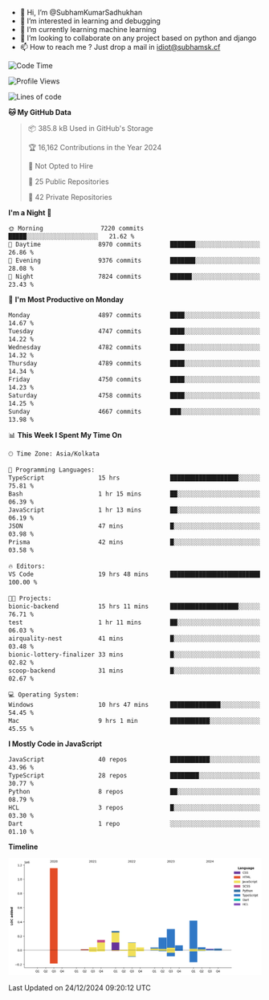 - 👋 Hi, I’m @SubhamKumarSadhukhan
- 👀 I’m interested in learning and debugging
- 🌱 I’m currently learning machine learning
- 💞️ I’m looking to collaborate on any project based on python and django
- 📫 How to reach me ?
      Just drop a mail in idiot@subhamsk.cf

<!---
SubhamKumarSadhukhan/SubhamKumarSadhukhan is a ✨ special ✨ repository because its `README.md` (this file) appears on your GitHub profile.
You can click the Preview link to take a look at your changes.
--->


<!--START_SECTION:waka-->
![Code Time](http://img.shields.io/badge/Code%20Time-2%2C689%20hrs%2026%20mins-blue)

![Profile Views](http://img.shields.io/badge/Profile%20Views-0-blue)

![Lines of code](https://img.shields.io/badge/From%20Hello%20World%20I%27ve%20Written-2.9%20million%20lines%20of%20code-blue)

**🐱 My GitHub Data** 

> 📦 385.8 kB Used in GitHub's Storage 
 > 
> 🏆 16,162 Contributions in the Year 2024
 > 
> 🚫 Not Opted to Hire
 > 
> 📜 25 Public Repositories 
 > 
> 🔑 42 Private Repositories 
 > 
**I'm a Night 🦉** 

```text
🌞 Morning                7220 commits        █████░░░░░░░░░░░░░░░░░░░░   21.62 % 
🌆 Daytime                8970 commits        ███████░░░░░░░░░░░░░░░░░░   26.86 % 
🌃 Evening                9376 commits        ███████░░░░░░░░░░░░░░░░░░   28.08 % 
🌙 Night                  7824 commits        ██████░░░░░░░░░░░░░░░░░░░   23.43 % 
```
📅 **I'm Most Productive on Monday** 

```text
Monday                   4897 commits        ████░░░░░░░░░░░░░░░░░░░░░   14.67 % 
Tuesday                  4747 commits        ████░░░░░░░░░░░░░░░░░░░░░   14.22 % 
Wednesday                4782 commits        ████░░░░░░░░░░░░░░░░░░░░░   14.32 % 
Thursday                 4789 commits        ████░░░░░░░░░░░░░░░░░░░░░   14.34 % 
Friday                   4750 commits        ████░░░░░░░░░░░░░░░░░░░░░   14.23 % 
Saturday                 4758 commits        ████░░░░░░░░░░░░░░░░░░░░░   14.25 % 
Sunday                   4667 commits        ███░░░░░░░░░░░░░░░░░░░░░░   13.98 % 
```


📊 **This Week I Spent My Time On** 

```text
🕑︎ Time Zone: Asia/Kolkata

💬 Programming Languages: 
TypeScript               15 hrs              ███████████████████░░░░░░   75.81 % 
Bash                     1 hr 15 mins        ██░░░░░░░░░░░░░░░░░░░░░░░   06.39 % 
JavaScript               1 hr 13 mins        ██░░░░░░░░░░░░░░░░░░░░░░░   06.19 % 
JSON                     47 mins             █░░░░░░░░░░░░░░░░░░░░░░░░   03.98 % 
Prisma                   42 mins             █░░░░░░░░░░░░░░░░░░░░░░░░   03.58 % 

🔥 Editors: 
VS Code                  19 hrs 48 mins      █████████████████████████   100.00 % 

🐱‍💻 Projects: 
bionic-backend           15 hrs 11 mins      ███████████████████░░░░░░   76.71 % 
test                     1 hr 11 mins        ██░░░░░░░░░░░░░░░░░░░░░░░   06.03 % 
airquality-nest          41 mins             █░░░░░░░░░░░░░░░░░░░░░░░░   03.48 % 
bionic-lottery-finalizer 33 mins             █░░░░░░░░░░░░░░░░░░░░░░░░   02.82 % 
scoop-backend            31 mins             █░░░░░░░░░░░░░░░░░░░░░░░░   02.67 % 

💻 Operating System: 
Windows                  10 hrs 47 mins      ██████████████░░░░░░░░░░░   54.45 % 
Mac                      9 hrs 1 min         ███████████░░░░░░░░░░░░░░   45.55 % 
```

**I Mostly Code in JavaScript** 

```text
JavaScript               40 repos            ███████████░░░░░░░░░░░░░░   43.96 % 
TypeScript               28 repos            ████████░░░░░░░░░░░░░░░░░   30.77 % 
Python                   8 repos             ██░░░░░░░░░░░░░░░░░░░░░░░   08.79 % 
HCL                      3 repos             █░░░░░░░░░░░░░░░░░░░░░░░░   03.30 % 
Dart                     1 repo              ░░░░░░░░░░░░░░░░░░░░░░░░░   01.10 % 
```



**Timeline**

![Lines of Code chart](https://raw.githubusercontent.com/SubhamKumarSadhukhan/SubhamKumarSadhukhan/main/assets/bar_graph.png)


 Last Updated on 24/12/2024 09:20:12 UTC
<!--END_SECTION:waka-->
